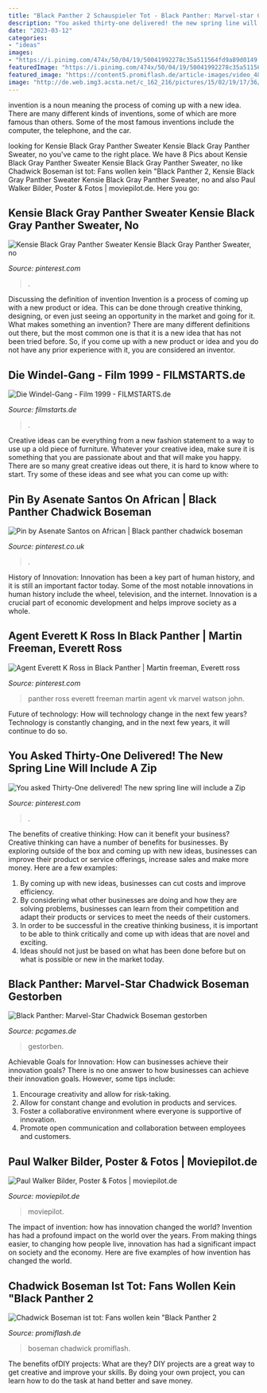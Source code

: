 ```yaml
---
title: "Black Panther 2 Schauspieler Tot - Black Panther: Marvel-star Chadwick Boseman Gestorben"
description: "You asked thirty-one delivered! the new spring line will include a zip"
date: "2023-03-12"
categories:
- "ideas"
images:
- "https://i.pinimg.com/474x/50/04/19/50041992278c35a511564fd9a89d0149.jpg"
featuredImage: "https://i.pinimg.com/474x/50/04/19/50041992278c35a511564fd9a89d0149.jpg"
featured_image: "https://content5.promiflash.de/article-images/video_480/chadwick-boseman-in-seinem-black-panther-kostuem.jpg"
image: "http://de.web.img3.acsta.net/c_162_216/pictures/15/02/19/17/36/201931.jpg"
---
```



invention is a noun meaning the process of coming up with a new idea. There are many different kinds of inventions, some of which are more famous than others. Some of the most famous inventions include the computer, the telephone, and the car.

	

		
looking for Kensie Black Gray Panther Sweater Kensie Black Gray Panther Sweater, no you've came to the right place. We have 8 Pics about Kensie Black Gray Panther Sweater Kensie Black Gray Panther Sweater, no like Chadwick Boseman ist tot: Fans wollen kein &quot;Black Panther 2, Kensie Black Gray Panther Sweater Kensie Black Gray Panther Sweater, no and also Paul Walker Bilder, Poster &amp; Fotos | moviepilot.de. Here you go:
		
    
## Kensie Black Gray Panther Sweater Kensie Black Gray Panther Sweater, No

<img loading=lazy src="https://i.pinimg.com/474x/50/04/19/50041992278c35a511564fd9a89d0149.jpg" onerror="this.onerror=null;this.src='https://tse3.mm.bing.net/th?id=OIP.-1xGCzRDjVn4JzBX6a5WkgAAAA&amp;pid=15.1';" alt="Kensie Black Gray Panther Sweater Kensie Black Gray Panther Sweater, no">

_Source: pinterest.com_

>. 

	

Discussing the definition of invention
Invention is a process of coming up with a new product or idea. This can be done through creative thinking, designing, or even just seeing an opportunity in the market and going for it. What makes something an invention? There are many different definitions out there, but the most common one is that it is a new idea that has not been tried before. So, if you come up with a new product or idea and you do not have any prior experience with it, you are considered an inventor.

    
## Die Windel-Gang - Film 1999 - FILMSTARTS.de

<img loading=lazy src="http://de.web.img3.acsta.net/c_162_216/pictures/15/02/19/17/36/201931.jpg" onerror="this.onerror=null;this.src='https://tse3.mm.bing.net/th?id=OIP.SETVG2gdKS2CaNBwsg3XtgHaJ4&amp;pid=15.1';" alt="Die Windel-Gang - Film 1999 - FILMSTARTS.de">

_Source: filmstarts.de_

>. 

	

Creative ideas can be everything from a new fashion statement to a way to use up a old piece of furniture. Whatever your creative idea, make sure it is something that you are passionate about and that will make you happy. There are so many great creative ideas out there, it is hard to know where to start. Try some of these ideas and see what you can come up with: 

    
## Pin By Asenate Santos On African | Black Panther Chadwick Boseman

<img loading=lazy src="https://i.pinimg.com/originals/4d/f1/43/4df143ab8c38c48fef33815c24a9836c.jpg" onerror="this.onerror=null;this.src='https://tse2.mm.bing.net/th?id=OIP.TYV-Qi3nOb0kbUMw0uAXhQHaNI&amp;pid=15.1';" alt="Pin by Asenate Santos on African | Black panther chadwick boseman">

_Source: pinterest.co.uk_

>. 

	

History of Innovation:
Innovation has been a key part of human history, and it is still an important factor today. Some of the most notable innovations in human history include the wheel, television, and the internet. Innovation is a crucial part of economic development and helps improve society as a whole.

    
## Agent Everett K Ross In Black Panther | Martin Freeman, Everett Ross

<img loading=lazy src="https://i.pinimg.com/originals/10/d5/c0/10d5c07a2257b61c33b9be18f87b3b53.jpg" onerror="this.onerror=null;this.src='https://tse3.mm.bing.net/th?id=OIP.hn1qkgzH3rmoMgKJKyej-wHaHj&amp;pid=15.1';" alt="Agent Everett K Ross in Black Panther | Martin freeman, Everett ross">

_Source: pinterest.com_

>panther ross everett freeman martin agent vk marvel watson john. 

	

Future of technology: How will technology change in the next few years?
Technology is constantly changing, and in the next few years, it will continue to do so.

    
## You Asked Thirty-One Delivered! The New Spring Line Will Include A Zip

<img loading=lazy src="https://i.pinimg.com/474x/ec/aa/80/ecaa80482d3ba710e324b0d6f90cb041--thirty-one-bags-thirty-one-gifts.jpg" onerror="this.onerror=null;this.src='https://tse2.mm.bing.net/th?id=OIP.EeCPMSPAnv94YsMVMGoE1gAAAA&amp;pid=15.1';" alt="You asked Thirty-One delivered! The new spring line will include a Zip">

_Source: pinterest.com_

>. 

	

The benefits of creative thinking: How can it benefit your business?
Creative thinking can have a number of benefits for businesses. By exploring outside of the box and coming up with new ideas, businesses can improve their product or service offerings, increase sales and make more money. Here are a few examples:
1. By coming up with new ideas, businesses can cut costs and improve efficiency.
2. By considering what other businesses are doing and how they are solving problems, businesses can learn from their competition and adapt their products or services to meet the needs of their customers.
3. In order to be successful in the creative thinking business, it is important to be able to think critically and come up with ideas that are novel and exciting.
4. Ideas should not just be based on what has been done before but on what is possible or new in the market today.

    
## Black Panther: Marvel-Star Chadwick Boseman Gestorben

<img loading=lazy src="https://www.pcgames.de/screenshots/original/2018/04/DTT4700_v018_013710.1031-1-pc-games_b2teaser_1692.jpg" onerror="this.onerror=null;this.src='https://tse3.mm.bing.net/th?id=OIP.wt6DiS0uG8uGymBQFkV2lAHaEK&amp;pid=15.1';" alt="Black Panther: Marvel-Star Chadwick Boseman gestorben">

_Source: pcgames.de_

>gestorben. 

	

Achievable Goals for Innovation: How can businesses achieve their innovation goals?
There is no one answer to how businesses can achieve their innovation goals. However, some tips include:
1. Encourage creativity and allow for risk-taking.
2. Allow for constant change and evolution in products and services.
3. Foster a collaborative environment where everyone is supportive of innovation. 
4. Promote open communication and collaboration between employees and customers.

    
## Paul Walker Bilder, Poster &amp; Fotos | Moviepilot.de

<img loading=lazy src="https://assets.cdn.moviepilot.de/files/db90762bef8f9d871881e0c921e15e01d32788edd0885df18b017ac2fb32/fill/280/170/paul-walker.jpg" onerror="this.onerror=null;this.src='https://tse3.mm.bing.net/th?id=OIP.E_tKhxzNeqP9wzr6VyQqFgAAAA&amp;pid=15.1';" alt="Paul Walker Bilder, Poster &amp; Fotos | moviepilot.de">

_Source: moviepilot.de_

>moviepilot. 

	

The impact of invention: how has innovation changed the world?
Invention has had a profound impact on the world over the years. From making things easier, to changing how people live, innovation has had a significant impact on society and the economy. Here are five examples of how invention has changed the world.

    
## Chadwick Boseman Ist Tot: Fans Wollen Kein &quot;Black Panther 2

<img loading=lazy src="https://content5.promiflash.de/article-images/video_480/chadwick-boseman-in-seinem-black-panther-kostuem.jpg" onerror="this.onerror=null;this.src='https://tse1.mm.bing.net/th?id=OIP.tX3hzos2QuwfbDKj8L6E8wHaEK&amp;pid=15.1';" alt="Chadwick Boseman ist tot: Fans wollen kein &quot;Black Panther 2">

_Source: promiflash.de_

>boseman chadwick promiflash. 

	

The benefits ofDIY projects: What are they?
DIY projects are a great way to get creative and improve your skills. By doing your own project, you can learn how to do the task at hand better and save money.

